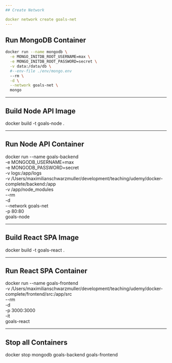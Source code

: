 ```yaml
---
## Create Network

docker network create goals-net
---
```


## Run MongoDB Container

```bash
docker run --name mongodb \
  -e MONGO_INITDB_ROOT_USERNAME=max \
  -e MONGO_INITDB_ROOT_PASSWORD=secret \
  -v data:/data/db \
  #--env-file ./env/mongo.env
  --rm \
  -d \
  --network goals-net \
  mongo
```

---

## Build Node API Image

docker build -t goals-node .

---

## Run Node API Container

docker run --name goals-backend \
 -e MONGODB_USERNAME=max \
 -e MONGODB_PASSWORD=secret \
 -v logs:/app/logs \
 -v /Users/maximilianschwarzmuller/development/teaching/udemy/docker-complete/backend:/app \
 -v /app/node_modules \
 --rm \
 -d \
 --network goals-net \
 -p 80:80 \
 goals-node

---

## Build React SPA Image

docker build -t goals-react .

---

## Run React SPA Container

docker run --name goals-frontend \
 -v /Users/maximilianschwarzmuller/development/teaching/udemy/docker-complete/frontend/src:/app/src \
 --rm \
 -d \
 -p 3000:3000 \
 -it \
 goals-react

---

## Stop all Containers

docker stop mongodb goals-backend goals-frontend
